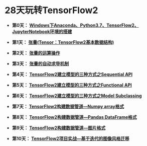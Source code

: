 # 28天玩转TensorFlow2



+ **第0天： [Windows下Anaconda、Python3.7、TensorFlow2、JupyterNotebook环境的搭建](https://github.com/Anfany/Learning-TensorFlow2-in-28-days/blob/master/0.md)**

+ **第1天： [张量(Tensor：TensorFlow2基本数据结构)](https://github.com/Anfany/Learning-TensorFlow2-in-28-days/blob/master/1_tensor.ipynb)**

+ **第2天： [张量的运算操作](https://github.com/Anfany/Learning-TensorFlow2-in-28-days/blob/master/2_tensor_operation.ipynb)**

+ **第3天： [张量的自动求导机制](https://github.com/Anfany/Learning-TensorFlow2-in-28-days/blob/master/3_tensor_derivative.ipynb)**

+ **第4天： [TensorFlow2建立模型的三种方式之Sequential API](https://github.com/Anfany/Learning-TensorFlow2-in-28-days/blob/master/4_tf.keras_model_Sequential.ipynb)**

+ **第5天： [TensorFlow2建立模型的三种方式之Functional API](https://github.com/Anfany/Learning-TensorFlow2-in-28-days/blob/master/5_tf.keras_model_Functionl.ipynb)**

+ **第6天： [TensorFlow2建立模型的三种方式之Model Subclassing](https://github.com/Anfany/Learning-TensorFlow2-in-28-days/blob/master/6_tf.keras_model_subclassing.ipynb)**

+ **第7天： [TensorFlow2构建数据管道—Numpy array格式](https://github.com/Anfany/Learning-TensorFlow2-in-28-days/blob/master/7_tf.data_numpy.ipynb)**

+ **第8天： [TensorFlow2构建数据管道—Pandas DataFrame格式](https://github.com/Anfany/Learning-TensorFlow2-in-28-days/blob/master/8_tf.data_pandas.ipynb)**

+ **第9天： [TensorFlow2构建数据管道—图片格式](https://github.com/Anfany/Learning-TensorFlow2-in-28-days/blob/master/9_fig_CNN_Visualization.ipynb)**

+ **第10天： [TensorFlow2项目实战—基于迭代的图像风格迁移](https://github.com/Anfany/Learning-TensorFlow2-in-28-days/blob/master/10_style_transfer_iter.ipynb)**
